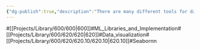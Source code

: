 ```yaml
---
{"dg-publish":true,"description":"There are many different tools for data visualization. It's hard to define what criteria to use and how to show it, so let's take a look at the famous seaborn..","permalink":"/projects/library/600/620/620-10/620-10/","dgPassFrontmatter":true,"noteIcon":"0","created":"2024-01-24T15:24:09.131+09:00","updated":"2024-06-20T03:13:35.737+09:00"}
---
```


#[[Projects/Library/600/600\|600]]#ML_Libraries_and_Implementation#[[Projects/Library/600/620/620\|620]]#Data_visualization#[[Projects/Library/600/620/620.10/620.10\|620.10]]#Seabornn



